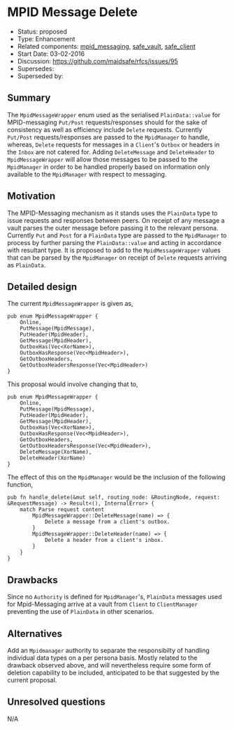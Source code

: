 # MPID Message Delete

- Status: proposed
- Type: Enhancement
- Related components: [mpid_messaging](https://github.com/maidsafe/mpid_messaging), [safe_vault](https://github.com/maidsafe/safe_vault), [safe_client](https://github.com/maidsafe/safe_client)
- Start Date: 03-02-2016
- Discussion: https://github.com/maidsafe/rfcs/issues/95
- Supersedes:
- Superseded by:

## Summary

The `MpidMessageWrapper` enum used as the serialised `PlainData::value` for MPID-messaging `Put/Post` requests/responses should for the sake of consistency as well as efficiency include `Delete` requests. Currently `Put/Post` requests/responses are passed to the `MpidManager` to handle, whereas, `Delete` requests for messages in a `Client`'s `Outbox` or headers in the `Inbox` are not catered for. Adding `DeleteMessage` and `DeleteHeader` to `MpidMessageWrapper` will allow those messages to be passed to the `MpidManager` in order to be handled properly based on information only available to the `MpidManager` with respect to messaging.  

## Motivation

The MPID-Messaging mechanism as it stands uses the `PlainData` type to issue requests and responses between peers. On receipt of any message a vault parses the outer message before passing it to the relevant persona. Currently `Put` and `Post` for a `PlainData` type are passed to the `MpidManager` to process by further parsing the `PlainData::value` and acting in accordance with resultant type. It is proposed to add to the `MpidMessageWrapper` values that can be parsed by the `MpidManager` on receipt of `Delete` requests arriving as `PlainData`.

## Detailed design

The current `MpidMessageWrapper` is given as,

```
pub enum MpidMessageWrapper {
    Online,
    PutMessage(MpidMessage),
    PutHeader(MpidHeader),
    GetMessage(MpidHeader),
    OutboxHas(Vec<XorName>),
    OutboxHasResponse(Vec<MpidHeader>),
    GetOutboxHeaders,
    GetOutboxHeadersResponse(Vec<MpidHeader>)
}
```

This proposal would involve changing that to,

```
pub enum MpidMessageWrapper {
    Online,
    PutMessage(MpidMessage),
    PutHeader(MpidHeader),
    GetMessage(MpidHeader),
    OutboxHas(Vec<XorName>),
    OutboxHasResponse(Vec<MpidHeader>),
    GetOutboxHeaders,
    GetOutboxHeadersResponse(Vec<MpidHeader>),
    DeleteMessage(XorName),
    DeleteHeader(XorName)
}
```

The effect of this on the `MpidManager` would be the inclusion of the following function,

```
pub fn handle_delete(&mut self, routing_node: &RoutingNode, request: &RequestMessage) -> Result<(), InternalError> {
    match Parse request content
        MpidMessageWrapper::DeleteMessage(name) => {
        	Delete a message from a client's outbox.
        }
        MpidMessageWrapper::DeleteHeader(name) => {
            Delete a header from a client's inbox.
       	}
    }
}
```

## Drawbacks

Since no `Authority` is defined for `MpidManager`'s, `PlainData` messages used for Mpid-Messaging arrive at a vault from `Client` to `ClientManager` preventing the use of `PlainData` in other scenarios.

## Alternatives

Add an `Mpidmanager` authority to separate the responsibilty of handling individual data types on a per persona basis. Mostly related to the drawback observed above, and will nevertheless require some form of deletion capability to be included, anticipated to be that suggested by the current proposal.

## Unresolved questions

N/A
